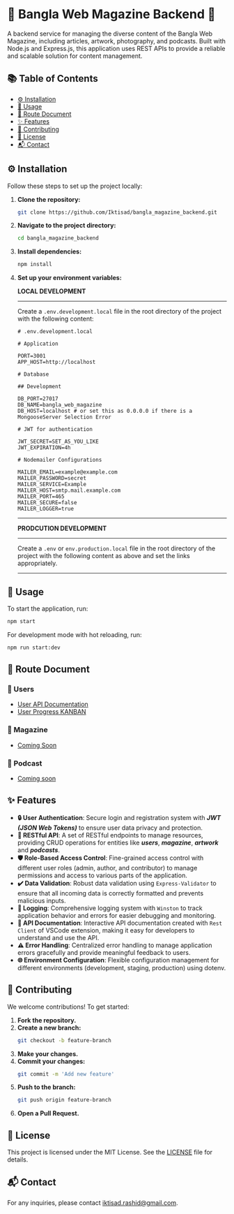 # 🌟 Bangla Web Magazine Backend 🌟

A backend service for managing the diverse content of the Bangla Web Magazine, including articles, artwork, photography, and podcasts. Built with Node.js and Express.js, this application uses REST APIs to provide a reliable and scalable solution for content management.

## 📚 Table of Contents

-   [⚙️ Installation](#⚙️-installation)
-   [🚀 Usage](#🚀-usage)
-   [📜 Route Document](#📜-route-document)
-   [✨ Features](#✨-features)
-   [🤝 Contributing](#🤝-contributing)
-   [📄 License](#📄-license)
-   [📬 Contact](#📬-contact)

## ⚙️ Installation

Follow these steps to set up the project locally:

1.  **Clone the repository:**

    ```bash
    git clone https://github.com/Iktisad/bangla_magazine_backend.git
    ```

2.  **Navigate to the project directory:**

    ```bash
    cd bangla_magazine_backend
    ```

3.  **Install dependencies:**

    ```bash
    npm install
    ```

4.  **Set up your environment variables:**

    **LOCAL DEVELOPMENT**

    ***

    Create a `.env.development.local` file in the root directory of the project with the following content:

    ```plaintext
    # .env.development.local

    # Application

    PORT=3001
    APP_HOST=http://localhost

    # Database

    ## Development

    DB_PORT=27017
    DB_NAME=bangla_web_magazine
    DB_HOST=localhost # or set this as 0.0.0.0 if there is a MongooseServer Selection Error

    # JWT for authentication

    JWT_SECRET=SET_AS_YOU_LIKE
    JWT_EXPIRATION=4h

    # Nodemailer Configurations

    MAILER_EMAIL=example@example.com
    MAILER_PASSWORD=secret
    MAILER_SERVICE=Example
    MAILER_HOST=smtp.mail.example.com
    MAILER_PORT=465
    MAILER_SECURE=false
    MAILER_LOGGER=true
    ```

    ***

    **PRODCUTION DEVELOPMENT**

    ***

    Create a `.env` or `env.production.local` file in the root directory of the project with the following content as above and set the links appropriately.

    ***

## 🚀 Usage

To start the application, run:

```bash
npm start
```

For development mode with hot reloading, run:

```bash
npm run start:dev
```

## 📜 Route Document

### 🤵 Users

-   [User API Documentation](/doc/routes/user.http)
-   [User Progress KANBAN](/doc/kanban/user.todo.md)

### 📰 Magazine

-   [Coming Soon]()

### 📢 Podcast

-   [Coming soon]()

## ✨ Features

-   **🔒 User Authentication**: Secure login and registration system with **_JWT (JSON Web Tokens)_** to ensure user data privacy and protection.
-   **🔄 RESTful API**: A set of RESTful endpoints to manage resources, providing CRUD operations for entities like **_users_**, **_magazine_**, **_artwork_** and **_podcasts_**.
-   **🛡️ Role-Based Access Control**: Fine-grained access control with different user roles (admin, author, and contributor) to manage permissions and access to various parts of the application.
-   **✔️ Data Validation**: Robust data validation using `Express-Validator` to ensure that all incoming data is correctly formatted and prevents malicious inputs.
-   **📝 Logging**: Comprehensive logging system with `Winston` to track application behavior and errors for easier debugging and monitoring.
-   **📖 API Documentation**: Interactive API documentation created with `Rest Client` of VSCode extension, making it easy for developers to understand and use the API.
-   **⚠️ Error Handling**: Centralized error handling to manage application errors gracefully and provide meaningful feedback to users.
-   **🌐 Environment Configuration**: Flexible configuration management for different environments (development, staging, production) using dotenv.

## 🤝 Contributing

We welcome contributions! To get started:

1. **Fork the repository.**
2. **Create a new branch:**
    ```bash
    git checkout -b feature-branch
    ```
3. **Make your changes.**
4. **Commit your changes:**
    ```bash
    git commit -m 'Add new feature'
    ```
5. **Push to the branch:**
    ```bash
    git push origin feature-branch
    ```
6. **Open a Pull Request.**

## 📄 License

This project is licensed under the MIT License. See the [LICENSE](LICENSE.md) file for details.

## 📬 Contact

For any inquiries, please contact [iktisad.rashid@gmail.com](mailto:iktisad.rashid@gmail.com).
